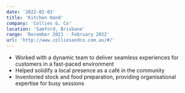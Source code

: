 ```yaml
---
date: '2022-02-03'
title: 'Kitchen Hand'
company: 'Collies &. Co'
location: 'Samford, Brisbane'
range: 'December 2021 - February 2022'
url: 'http://www.colliesandco.com.au/#/'
---
```


- Worked with a dynamic team to deliver seamless experiences for customers in a fast-paced environment
- Helped solidify a local presence as a café in the community
- Inventoried stock and food preparation, providing organisational expertise for busy sessions
